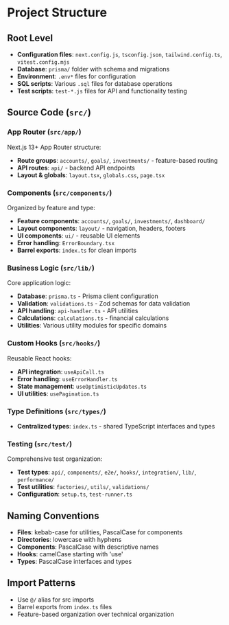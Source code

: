 # Project Structure

## Root Level
- **Configuration files**: `next.config.js`, `tsconfig.json`, `tailwind.config.ts`, `vitest.config.mjs`
- **Database**: `prisma/` folder with schema and migrations
- **Environment**: `.env*` files for configuration
- **SQL scripts**: Various `.sql` files for database operations
- **Test scripts**: `test-*.js` files for API and functionality testing

## Source Code (`src/`)

### App Router (`src/app/`)
Next.js 13+ App Router structure:
- **Route groups**: `accounts/`, `goals/`, `investments/` - feature-based routing
- **API routes**: `api/` - backend API endpoints
- **Layout & globals**: `layout.tsx`, `globals.css`, `page.tsx`

### Components (`src/components/`)
Organized by feature and type:
- **Feature components**: `accounts/`, `goals/`, `investments/`, `dashboard/`
- **Layout components**: `layout/` - navigation, headers, footers
- **UI components**: `ui/` - reusable UI elements
- **Error handling**: `ErrorBoundary.tsx`
- **Barrel exports**: `index.ts` for clean imports

### Business Logic (`src/lib/`)
Core application logic:
- **Database**: `prisma.ts` - Prisma client configuration
- **Validation**: `validations.ts` - Zod schemas for data validation
- **API handling**: `api-handler.ts` - API utilities
- **Calculations**: `calculations.ts` - financial calculations
- **Utilities**: Various utility modules for specific domains

### Custom Hooks (`src/hooks/`)
Reusable React hooks:
- **API integration**: `useApiCall.ts`
- **Error handling**: `useErrorHandler.ts`
- **State management**: `useOptimisticUpdates.ts`
- **UI utilities**: `usePagination.ts`

### Type Definitions (`src/types/`)
- **Centralized types**: `index.ts` - shared TypeScript interfaces and types

### Testing (`src/test/`)
Comprehensive test organization:
- **Test types**: `api/`, `components/`, `e2e/`, `hooks/`, `integration/`, `lib/`, `performance/`
- **Test utilities**: `factories/`, `utils/`, `validations/`
- **Configuration**: `setup.ts`, `test-runner.ts`

## Naming Conventions
- **Files**: kebab-case for utilities, PascalCase for components
- **Directories**: lowercase with hyphens
- **Components**: PascalCase with descriptive names
- **Hooks**: camelCase starting with 'use'
- **Types**: PascalCase interfaces and types

## Import Patterns
- Use `@/` alias for src imports
- Barrel exports from `index.ts` files
- Feature-based organization over technical organization